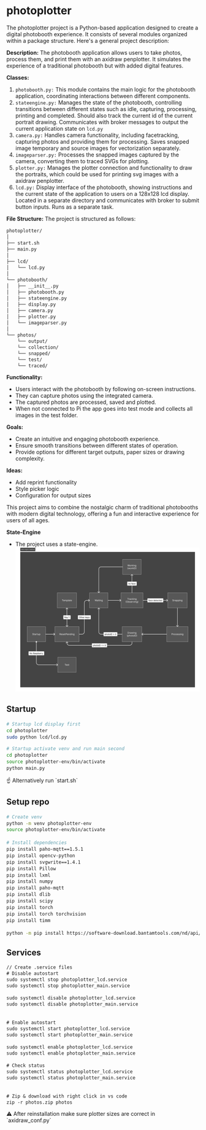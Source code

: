 # photoplotter
The photoplotter project is a Python-based application designed to create a digital photobooth experience. It consists of several modules organized within a package structure. Here's a general project description:

**Description:**
The photobooth application allows users to take photos, process them, and print them with an axidraw penplotter. It simulates the experience of a traditional photobooth but with added digital features. 

**Classes:**

1. `photobooth.py:` This module contains the main logic for the photobooth application, coordinating interactions between different components.
2. `stateengine.py:` Manages the state of the photobooth, controlling transitions between different states such as idle, capturing, processing, printing and completed.
Should also track the current id of the current portrait drawing. Communicates with broker messages to output the current application state on `lcd.py`
3. `camera.py:` Handles camera functionality, including facetracking, capturing photos and providing them for processing. Saves snapped image temporary and source images for vectorization separately.
4. `imageparser.py:` Processes the snapped images captured by the camera, converting them to traced SVGs for plotting.
5. `plotter.py:` Manages the plotter connection and functionality to draw the portraits, which could be used for printing svg images with a axidraw penplotter.
6. `lcd.py:` Display interface of the photobooth, showing instructions and the current state of the application to users on a 128x128 lcd display. Located in a separate directory and communicates with broker to submit button inputs. Runs as a separate task.

**File Structure:**
The project is structured as follows:

```
photoplotter/
│
├── start.sh
├── main.py
│
├── lcd/
│   └── lcd.py
│
└── photobooth/
│   ├── __init__.py
│   ├── photobooth.py
│   ├── stateengine.py
│   ├── display.py
│   ├── camera.py
│   ├── plotter.py
│   └── imageparser.py
│   
└── photos/
	└── output/
	└── collection/
	└── snapped/
	└── test/
	└── traced/

```

**Functionality:**

- Users interact with the photobooth by following on-screen instructions.
- They can capture photos using the integrated camera.
- The captured photos are processed, saved and plotted.
- When not connected to Pi the app goes into test mode and collects all images in the test folder.

**Goals:**

- Create an intuitive and engaging photobooth experience.
- Ensure smooth transitions between different states of operation.
- Provide options for different target outputs, paper sizes or drawing complexity.

**Ideas:**

- Add reprint functionality
- Style picker logic
- Configuration for output sizes

This project aims to combine the nostalgic charm of traditional photobooths with modern digital technology, offering a fun and interactive experience for users of all ages.

**State-Engine**
- The project uses a state-engine.
![State engine for this branch](doc/state-engine-stadtfest.jpg)


## Startup

```bash
# Startup lcd display first
cd photoplotter
sudo python lcd/lcd.py
```

```bash
# Startup activate venv and run main second
cd photoplotter
source photoplotter-env/bin/activate
python main.py
```

<aside>
☝ Alternatively run `start.sh`
</aside>

## Setup repo

```bash
# Create venv
python -m venv photoplotter-env
source photoplotter-env/bin/activate

# Install dependencies
pip install paho-mqtt==1.5.1
pip install opencv-python
pip install svgwrite==1.4.1
pip install Pillow
pip install lxml
pip install numpy
pip install paho-mqtt
pip install dlib
pip install scipy
pip install torch
pip install torch torchvision
pip install timm

python -m pip install https://software-download.bantamtools.com/nd/api/nextdraw_api.zip
```


## Services
```
// Create .service files
# Disable autostart
sudo systemctl stop photoplotter_lcd.service
sudo systemctl stop photoplotter_main.service

sudo systemctl disable photoplotter_lcd.service
sudo systemctl disable photoplotter_main.service


# Enable autostart
sudo systemctl start photoplotter_lcd.service
sudo systemctl start photoplotter_main.service

sudo systemctl enable photoplotter_lcd.service
sudo systemctl enable photoplotter_main.service

# Check status
sudo systemctl status photoplotter_lcd.service
sudo systemctl status photoplotter_main.service


# Zip & download with right click in vs code
zip -r photos.zip photos
```

<aside>
⚠️ After reinstallation make sure plotter sizes are correct in `axidraw_conf.py`
</aside>